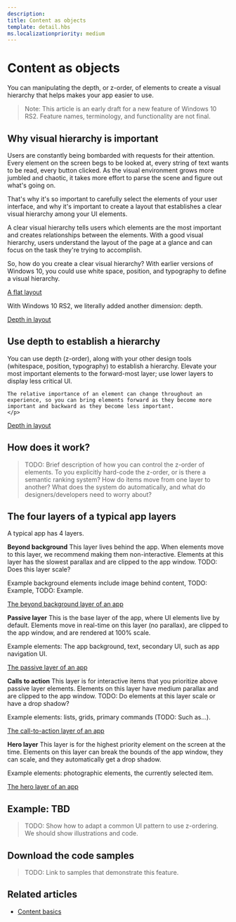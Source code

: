 ```yaml
---
description: 
title: Content as objects
template: detail.hbs
ms.localizationpriority: medium
---
```

# Content as objects

 

You can manipulating the depth, or z-order, of elements to create a visual hierarchy that helps makes your app easier to use.  

> Note: This article is an early draft for a new feature of Windows 10 RS2. Feature names, terminology, and functionality are not final. 

## Why visual hierarchy is important

Users are constantly being bombarded with requests for their attention. Every element on the screen begs to be looked at, every string of text wants to be read, every button clicked. As the visual environment grows more jumbled and chaotic, it takes more effort to parse the scene and figure out what's going on.  

That's why it's so important to carefully select the elements of your user interface, and why it's important to create a layout that establishes a clear visual hierarchy among your UI elements. <!-- Every element is competing for the user's attention, and every time you add an element, you add a mental tax to the user. -->

A clear visual hierarchy tells users which elements are the most important and creates relationships between the elements. With a good visual hierarchy, users understand the layout of the page at a glance and can focus on the task they're trying to accomplish. 

<p></p>


<div class="side-by-side">
<div class="side-by-side-content">
  <div class="side-by-side-content-left">
  <p>So, how do you create a clear visual hierarchy? With earlier versions of Windows 10, you could use white space, position, and typography to define a visual hierarchy. </p>
  </div>
  <div class="side-by-side-content-right">
    <a href="images/content-as-objects/flat-layout.png">A flat layout</a>
    
  </div>
</div>
</div>

With Windows 10 RS2, we literally added another dimension: depth. 

<a href="images/content-as-objects/depth-in-layout2.png">Depth in layout</a>


## Use depth to establish a hierarchy 

<p></p>

<div class="side-by-side">
<div class="side-by-side-content">
  <div class="side-by-side-content-left">
     <p>You can use depth (z-order), along with your other design tools (whitespace, position, typography) to establish a hierarchy. Elevate your most important elements to the forward-most layer; use lower layers to display less critical UI. 

    The relative importance of an element can change throughout an experience, so you can bring elements forward as they become more important and backward as they become less important. 
    </p>
  </div>
  <div class="side-by-side-content-right">
    <a href="images/content-as-objects/elements-forward-backward.png">Depth in layout</a> 
    
  </div>
</div>
</div>

## How does it work?
> TODO: Brief description of how you can control the z-order of elements. To you explicitly hard-code the z-order, or is there a semantic ranking system? How do items move from one layer to another? What does the system do automatically, and what do designers/developers need to worry about? 

## The four layers of a typical app layers

<p>A typical app has 4 layers.</p>
<p></p>

<div class="side-by-side">
<div class="side-by-side-content">
  <div class="side-by-side-content-left">
<b>Beyond background</b>
  This layer lives behind the app.  When elements move to this layer, we recommend making them non-interactive. Elements at this layer has the slowest parallax and are clipped to the app window. TODO: Does this layer scale? 

<p>Example background elements include image behind content, TODO: Example, TODO: Example.</p>
  </div>
  <div class="side-by-side-content-right">
    <a href="images/content-as-objects/elements-forward-backward.png">The beyond background layer of an app</a>
    
  </div>
</div>
</div>

<p></p>

<div class="side-by-side">
<div class="side-by-side-content">
  <div class="side-by-side-content-left">
<b>Passive layer</b>
  This is the base layer of the app, where UI elements live by default.  Elements move in real-time on this layer (no parallax), are clipped to the app window, and are rendered at 100% scale. 

<p>Example elements: The app background, text, secondary UI, such as app navigation UI.</p>
  </div>
  <div class="side-by-side-content-right">
    <a href="images/content-as-objects/elements-forward-backward.png">The passive layer of an app</a>
    
  </div>
</div>
</div>

<p></p>

<div class="side-by-side">
<div class="side-by-side-content">
  <div class="side-by-side-content-left">
<b>Calls to action</b>
  This layer is for interactive items that you prioritize above passive layer elements. Elements on this layer have medium parallax and are clipped to the app window. TODO: Do elements at this layer scale or have a drop shadow?

<p>Example elements: lists, grids, primary commands (TODO: Such as...).</p> 
  </div>
  <div class="side-by-side-content-right">
    <a href="images/content-as-objects/elements-forward-backward.png">The call-to-action layer of an app</a>
    
  </div>
</div>
</div>

<p></p>
<div class="side-by-side">
<div class="side-by-side-content">
  <div class="side-by-side-content-left">
<b>Hero layer</b>
  This layer is for the highest priority element on the screen at the time.  Elements on this layer can break the bounds of the app window, they can scale, and they automatically get a drop shadow.

<p>Example elements: photographic elements, the currently selected item.</p>  
  </div>
  <div class="side-by-side-content-right">
    <a href="images/content-as-objects/elements-forward-backward.png">The hero layer of an app</a>
    
  </div>
</div>
</div>



<!--
Depth is meaningful; it establishes visual and interactive hierarchy for users to efficiently complete tasks. Depth orients users in our system. 
-->

## Example: TBD
> TODO: Show how to adapt a common UI pattern to use z-ordering. We should show illustrations and code. 

## Download the code samples
>TODO: Link to samples that demonstrate this feature. 


## Related articles
* [Content basics](../basics/content-basics.md)
